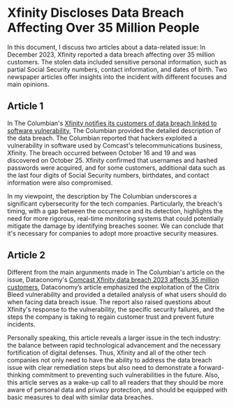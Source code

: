 # Xfinity Discloses Data Breach Affecting Over 35 Million People
In this document, I discuss two articles about a data-related issue: In December 2023, Xfinity reported a data breach affecting over 35 million customers. The stolen data included sensitive personal information, such as partial Social Security numbers, contact information, and dates of birth. Two newspaper articles offer insights into the incident with different focuses and main opinions.

## Article 1
In The Columbian's [Xfinity notifies its customers of data breach linked to software vulnerability](https://www.columbian.com/news/2023/dec/19/xfinity-notifies-its-customers-of-data-breach-linked-to-software-vulnerability/), The Columbian provided the detailed description of the data breach. The Columbian reported that hackers exploited a vulnerability in software used by Comcast's telecommunications business, Xfinity. The breach occurred between October 16 and 19 and was discovered on October 25. Xfinity confirmed that usernames and hashed passwords were acquired, and for some customers, additional data such as the last four digits of Social Security numbers, birthdates, and contact information were also compromised.

In my viewpoint, the description by The Columbian underscores a significant cybersecurity for the tech companies. Particularly, the breach's timing, with a gap between the occurrence and its detection, highlights the need for more rigorous, real-time monitoring systems that could potentially mitigate the damage by identifying breaches sooner. We can conclude that it's necessary for companies to adopt more proactive security measures.

## Article 2
Different from the main argunments made in The Columbian's article on the issue, Dataconomy's [Comcast Xfinity data breach 2023 affects 35 million customers](https://dataconomy.com/2023/12/20/comcast-xfinity-data-breach-2023/), Dataconomy’s article emphasized the exploitation of the Citrix Bleed vulnerability and provided a detailed analysis of what users should do when facing data breach issue. The report also raised questions about Xfinity's response to the vulnerability, the specific security failures, and the steps the company is taking to regain customer trust and prevent future incidents.

Personally speaking, this article reveals a larger issue in the tech industry: the balance between rapid technological advancement and the necessary fortification of digital defenses. Thus, Xfinity and all of the other tech companies not only need to have the ability to address the data breach issue with clear remediation steps but also need to demonstrate a forward-thinking commitment to preventing such vulnerabilities in the future. Also, this article serves as a wake-up call to all readers that they should be more aware of personal data and privacy protection, and should be equipped with basic measures to deal with similar data breaches.